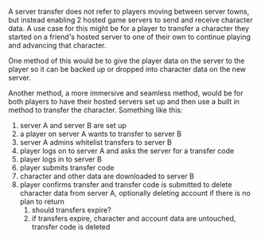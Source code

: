 A server transfer does not refer to players moving between server towns, but instead enabling 2 hosted game servers to send and receive character data. A use case for this might be for a player to transfer a character they started on a friend's hosted server to one of their own to continue playing and advancing that character.

One method of this would be to give the player data on the server to the player so it can be backed up or dropped into character data on the new server.

Another method, a more immersive and seamless method, would be for both players to have their hosted servers set up and then use a built in method to transfer the character. Something like this:

1. server A and server B are set up
2. a player on server A wants to transfer to server B
3. server A admins whitelist transfers to server B
4. player logs on to server A and asks the server for a transfer code
5. player logs in to server B
6. player submits transfer code
7. character and other data are downloaded to server B
8. player confirms transfer and transfer code is submitted to delete character data from server A, optionally deleting account if there is no plan to return
	1. should transfers expire?
	2. if transfers expire, character and account data are untouched, transfer code is deleted

